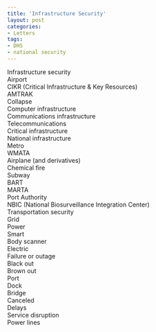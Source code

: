 ```yaml
---
title: 'Infrastructure Security'
layout: post
categories:
- Letters
tags:
- DHS
- national security
---
```


Infrastructure security  
Airport  
CIKR (Critical Infrastructure &amp; Key Resources)  
AMTRAK  
Collapse  
Computer infrastructure  
Communications infrastructure  
Telecommunications  
Critical infrastructure  
National infrastructure  
Metro  
WMATA  
Airplane (and derivatives)  
Chemical fire  
Subway  
BART  
MARTA  
Port Authority  
NBIC (National Biosurveillance Integration Center)  
Transportation security  
Grid  
Power  
Smart  
Body scanner  
Electric  
Failure or outage  
Black out  
Brown out  
Port  
Dock  
Bridge  
Canceled  
Delays  
Service disruption  
Power lines